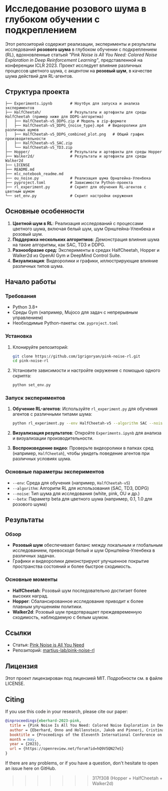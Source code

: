 # Исследование розового шума в глубоком обучении с подкреплением

Этот репозиторий содержит реализации, эксперименты и результаты исследований **розового шума** в глубоком обучении с подкреплением (RL), вдохновленные статьей *"Pink Noise is All You Need: Colored Noise Exploration in Deep Reinforcement Learning"*, представленной на конференции ICLR 2023. Проект исследует влияние различных процессов цветного шума, с акцентом на **розовый шум**, в качестве шума действий для RL-агентов.

## Структура проекта

```plaintext
├── Experiments.ipynb        # Ноутбук для запуска и анализа экспериментов
├── HalfCheetah/             # Результаты и артефакты для среды HalfCheetah (пример ниже для DDPG-алгоритма)
│   ├── HalfCheetah-v5_DDPG.zip # Модель в zip-формате
│   ├── HalfCheetah-v5_DDPG_{noise_type}.mp4  # Видеоролики для различных шумов
│   ├── HalfCheetah-v5_DDPG_combined_plot.png   # Общий график производительности
│   ├── HalfCheetah-v5_SAC.zip
│   └── HalfCheetah-v5_TD3.zip
├── Hopper/                  # Результаты и артефакты для среды Hopper
├── Walker2d/                # Результаты и артефакты для среды Walker2d
├── LICENSE
├── README.md
├── mlc_notebook_readme.md   
├── ou_noise.py              # Реализация шума Орнштейна-Уленбека
├── pyproject.toml           # Зависимости Python-проекта
├── rl_experiment.py         # Скрипт для обучения RL-агентов с цветным шумом
└── set_env.py               # Скрипт настройки окружения
```

## Основные особенности

1. **Цветной шум в RL**: Реализация исследований с процессами цветного шума, включая белый шум, шум Орнштейна-Уленбека и розовый шум.
2. **Поддержка нескольких алгоритмов**: Демонстрация влияния шума на такие алгоритмы, как SAC, TD3 и DDPG.
3. **Разнообразие сред**: Эксперименты в средах HalfCheetah, Hopper и Walker2d из OpenAI Gym и DeepMind Control Suite.
4. **Визуализация**: Видеоролики и графики, иллюстрирующие влияние различных типов шума.

## Начало работы

### Требования

- Python 3.8+
- Среды Gym (например, Mujoco для задач с непрерывным управлением)
- Необходимые Python-пакеты: см. `pyproject.toml`

### Установка

1. Клонируйте репозиторий:
   ```bash
   git clone https://github.com/1grigoryan/pink-noise-rl.git
   cd pink-noise-rl
   ```

2. Установите зависимости и настройте окружение с помощью одного скрипта:
   ```bash
   python set_env.py
   ```

### Запуск экспериментов

1. **Обучение RL-агентов**:
   Используйте `rl_experiment.py` для обучения агентов с различными типами шума:
   ```bash
   python rl_experiment.py --env HalfCheetah-v5 --algorithm SAC --noise pink
   ```

2. **Визуализация результатов**:
   Откройте `Experiments.ipynb` для анализа и визуализации производительности.

3. **Воспроизведение видео**:
   Проверьте видеоролики в папках сред (например, `HalfCheetah`), чтобы увидеть поведение агентов при различных условиях шума.

### Основные параметры экспериментов

- `--env`: Среда для обучения (например, `HalfCheetah-v5`)
- `--algorithm`: Алгоритм RL для использования (SAC, TD3, DDPG)
- `--noise`: Тип шума для исследования (white, pink, OU и др.)
- `--beta`: Параметр beta для цветного шума (например, 0.1, 1.0 для розового шума)

## Результаты

### Обзор
- **Розовый шум** обеспечивает баланс между локальным и глобальным исследованием, превосходя белый и шум Орнштейна-Уленбека в различных задачах.
- Графики и видеоролики демонстрируют улучшенное покрытие пространства состояний и более быстрое сходимость.

### Основные моменты
- **HalfCheetah**: Розовый шум последовательно достигает более высоких наград.
- **Hopper**: Сбалансированное исследование приводит к более плавным улучшениям политики.
- **Walker2d**: Розовый шум предотвращает преждевременную сходимость, наблюдаемую с белым шумом.

## Ссылки

- Статья: [Pink Noise is All You Need](https://arxiv.org/abs/2301.12345)
- Репозиторий: [martius-lab/pink-noise-rl](https://github.com/martius-lab/pink-noise-rl)

## Лицензия

Этот проект лицензирован под лицензией MIT. Подробности см. в файле LICENSE.




## Citing
If you use this code in your research, please cite our paper:
```bibtex
@inproceedings{eberhard-2023-pink,
  title = {Pink Noise Is All You Need: Colored Noise Exploration in Deep Reinforcement Learning},
  author = {Eberhard, Onno and Hollenstein, Jakob and Pinneri, Cristina and Martius, Georg},
  booktitle = {Proceedings of the Eleventh International Conference on Learning Representations (ICLR 2023)},
  month = may,
  year = {2023},
  url = {https://openreview.net/forum?id=hQ9V5QN27eS}
}
```

If there are any problems, or if you have a question, don't hesitate to open an issue here on GitHub.
>>>>>>> 317f308 (Hopper + HalfCheetah + Walker2d)
